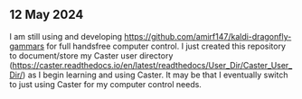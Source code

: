 ## 12 May 2024
I am still using and developing https://github.com/amirf147/kaldi-dragonfly-gammars for full handsfree computer control. I just created this repository to document/store my Caster user directory (https://caster.readthedocs.io/en/latest/readthedocs/User_Dir/Caster_User_Dir/) as I begin learning and using Caster. It may be that I eventually switch to just using Caster for my computer control needs.
